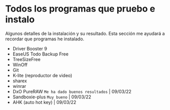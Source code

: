 # Todos los programas que pruebo e instalo

Algunos detalles de la instalación y su resultado. Esta sección me ayudará a recordar que programas he instalado.

- Driver Booster 9
- EaseUS Todo Backup Free
- TreeSizeFree
- WinOff
- Git
- K-lite (reproductor de video)
- sharex
- winrar
- DxO PureRAW ``Me ha dado buenos resultados`` | 09/03/22
- Sandboxie-plus ``Muy bueno`` | 09/03/22
- AHK (auto hot key) | 09/03/22
